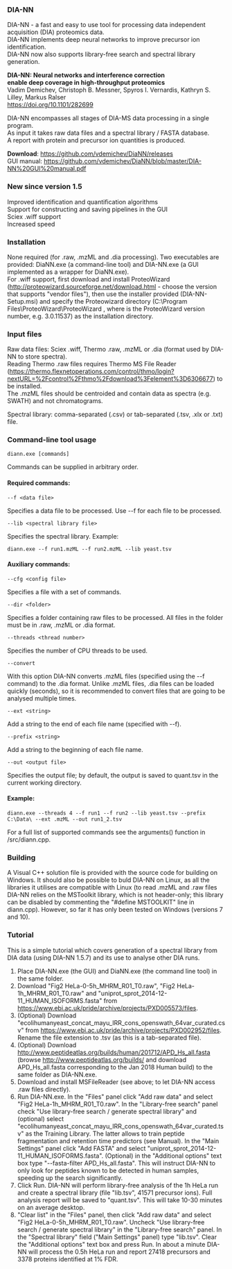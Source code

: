 ### DIA-NN

DIA-NN - a fast and easy to use tool for processing data independent acquisition (DIA) proteomics data.  
DIA-NN implements deep neural networks to improve precursor ion identification.  
DIA-NN now also supports library-free search and spectral library generation.

**DIA-NN: Neural networks and interference correction  	
enable deep coverage in high-throughput proteomics**  
Vadim Demichev, Christoph B. Messner, Spyros I. Vernardis, Kathryn S. Lilley, Markus Ralser  
https://doi.org/10.1101/282699

DIA-NN encompasses all stages of DIA-MS data processing in a single program.   
As input it takes raw data files and a spectral library / FASTA database.  
A report with protein and precursor ion quantities is produced. 
  
**Download**: https://github.com/vdemichev/DiaNN/releases   
GUI manual: https://github.com/vdemichev/DiaNN/blob/master/DIA-NN%20GUI%20manual.pdf   

### New since version 1.5  

Improved identification and quantification algorithms  
Support for constructing and saving pipelines in the GUI  
Sciex .wiff support  
Increased speed   

### Installation

None required (for .raw, .mzML and .dia processing). Two executables are provided: DiaNN.exe (a command-line tool) and DIA-NN.exe (a GUI implemented as a wrapper for DiaNN.exe).  
For .wiff support, first download and install ProteoWizard (http://proteowizard.sourceforge.net/download.html - choose the version that supports "vendor files"), then use the installer provided (DIA-NN-Setup.msi) and specify the Proteowizard directory (C:\Program Files\ProteoWizard\ProteoWizard <version>, where <version> is the ProteoWizard version number, e.g. 3.0.11537) as the installation directory.  

### Input files

Raw data files: Sciex .wiff, Thermo .raw, .mzML or .dia (format used by DIA-NN to store spectra).  
Reading Thermo .raw files requires Thermo MS File Reader (https://thermo.flexnetoperations.com/control/thmo/login?nextURL=%2Fcontrol%2Fthmo%2Fdownload%3Felement%3D6306677) to be installed.   
The .mzML files should be centroided and contain data as spectra (e.g. SWATH) and not chromatograms.  

Spectral library: comma-separated (.csv) or tab-separated (.tsv, .xlx or .txt) file.    
  
### Command-line tool usage
```
diann.exe [commands]  
```
Commands can be supplied in arbitrary order.     

#### Required commands:  
```
--f <data file> 
```
Specifies a data file to be processed. Use --f for each file to be processed. 
```
--lib <spectral library file>
```
Specifies the spectral library. Example:
```
diann.exe --f run1.mzML --f run2.mzML --lib yeast.tsv  
```
#### Auxiliary commands:  
```
--cfg <config file> 
```
Specifies a file with a set of commands.
```
--dir <folder> 
```
Specifies a folder containing raw files to be processed. All files in the folder must be in .raw, .mzML or .dia format.  
```
--threads <thread number> 
```
Specifies the number of CPU threads to be used.  
```
--convert
```
With this option DIA-NN converts .mzML files (specified using the --f command) to the .dia format. Unlike .mzML files, .dia files can be loaded quickly (seconds), so it is recommended to convert files that are going to be analysed multiple times.    
```
--ext <string>
```
Add a string to the end of each file name (specified with --f).  
```
--prefix <string>
```
Add a string to the beginning of each file name.  
```
--out <output file> 
```
Specifies the output file; by default, the output is saved to quant.tsv in the current working directory.

#### Example:
```
diann.exe --threads 4 --f run1 --f run2 --lib yeast.tsv --prefix C:\Data\ --ext .mzML --out run1_2.tsv    
```

For a full list of supported commands see the arguments() function in /src/diann.cpp.

### Building

A Visual C++ solution file is provided with the source code for building on Windows. It should also be possible to buld DIA-NN on Linux, as all the libraries it utilises are compatible with Linux (to read .mzML and .raw files DIA-NN relies on the MSToolkit library, which is not header-only; this library can be disabled by commenting the "#define MSTOOLKIT" line in diann.cpp). However, so far it has only been tested on Windows (versions 7 and 10).  

### Tutorial

This is a simple tutorial which covers generation of a spectral library from DIA data (using DIA-NN 1.5.7) and its use to analyse other DIA runs. 
1. Place DIA-NN.exe (the GUI) and DiaNN.exe (the command line tool) in the same folder. 
2. Download "Fig2 HeLa-0-5h_MHRM_R01_T0.raw", "Fig2 HeLa-1h_MHRM_R01_T0.raw" and "uniprot_sprot_2014-12-11_HUMAN_ISOFORMS.fasta" from https://www.ebi.ac.uk/pride/archive/projects/PXD005573/files. 
3. (Optional) Download "ecolihumanyeast_concat_mayu_IRR_cons_openswath_64var_curated.csv" from https://www.ebi.ac.uk/pride/archive/projects/PXD002952/files. Rename the file extension to .tsv (as this is a tab-separated file). 
4. (Optional) Download http://www.peptideatlas.org/builds/human/201712/APD_Hs_all.fasta (browse http://www.peptideatlas.org/builds/ and download APD_Hs_all.fasta corresponding to the Jan 2018 Human build) to the same folder as DIA-NN.exe. 
5. Download and install MSFileReader (see above; to let DIA-NN access .raw files directly).  
6. Run DIA-NN.exe. In the "Files" panel click "Add raw data" and select "Fig2 HeLa-1h_MHRM_R01_T0.raw". In the "Library-free search" panel check "Use library-free search / generate spectral library" and (optional) select "ecolihumanyeast_concat_mayu_IRR_cons_openswath_64var_curated.tsv" as the Training Library. The latter allows to train peptide fragmentation and retention time predictors (see Manual). In the "Main Settings" panel click "Add FASTA" and select "uniprot_sprot_2014-12-11_HUMAN_ISOFORMS.fasta". (Optional) in the "Additional options" text box type "--fasta-filter APD_Hs_all.fasta". This will instruct DIA-NN to only look for peptides known to be detected in human samples, speeding up the search significantly. 
7. Click Run. DIA-NN will perform library-free analysis of the 1h HeLa run and create a spectral library (file "lib.tsv", 41571 precursor ions). Full analysis report will be saved to "quant.tsv". This will take 10-30 minutes on an average desktop.  
8. "Clear list" in the "Files" panel, then click "Add raw data" and select "Fig2 HeLa-0-5h_MHRM_R01_T0.raw". Uncheck "Use library-free search / generate spectral library" in the "Library-free search" panel. In the "Spectral library" field ("Main Settings" panel) type "lib.tsv". Clear the "Additional options" text box and press Run. In about a minute DIA-NN will process the 0.5h HeLa run and report 27418 precursors and 3378 proteins identified at 1% FDR. 






